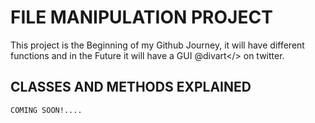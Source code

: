 # FILE MANIPULATION PROJECT

This project is the Beginning of my Github Journey, it will have different functions and in the Future it will have a GUI <a>@divart</> on twitter.

## CLASSES AND METHODS EXPLAINED

    COMING SOON!....